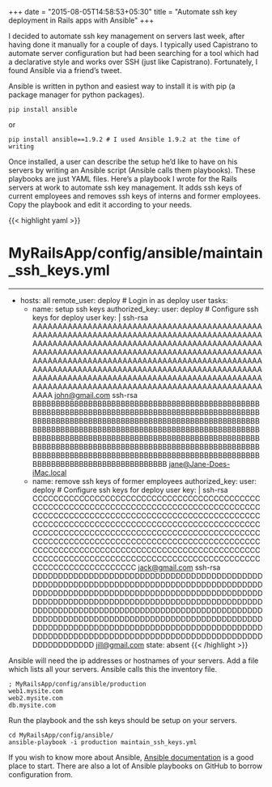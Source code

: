 +++
date = "2015-08-05T14:58:53+05:30"
title = "Automate ssh key deployment in Rails apps with Ansible"
+++

I decided to automate ssh key management on servers last week, after having done it manually for a couple of days. I typically used Capistrano to automate server configuration but had been searching for a tool which had a declarative style and works over SSH (just like Capistrano). Fortunately, I found Ansible via a friend’s tweet.

Ansible is written in python and easiest way to install it is with pip (a package manager for python packages).

```
pip install ansible
```
or
```
pip install ansible==1.9.2 # I used Ansible 1.9.2 at the time of writing
```

Once installed, a user can describe the setup he’d like to have on his servers by writing an Ansible script (Ansible calls them playbooks). These playbooks are just YAML files. Here’s a playbook I wrote for the Rails servers at work to automate ssh key management. It adds ssh keys of current employees and removes ssh keys of interns and former employees. Copy the playbook and edit it according to your needs.

{{< highlight yaml >}}
# MyRailsApp/config/ansible/maintain_ssh_keys.yml
---
- hosts: all
  remote_user: deploy # Login in as deploy user
  tasks:
  - name: setup ssh keys
    authorized_key:
      user: deploy # Configure ssh keys for deploy user
      key: |
        ssh-rsa AAAAAAAAAAAAAAAAAAAAAAAAAAAAAAAAAAAAAAAAAAAAAAAAAAAAAAAAAAAAAAAAAAAAAAAAAAAAAAAAAAAAAAAAAAAAAAAAAAAAAAAAAAAAAAAAAAAAAAAAAAAAAAAAAAAAAAAAAAAAAAAAAAAAAAAAAAAAAAAAAAAAAAAAAAAAAAAAAAAAAAAAAAAAAAAAAAAAAAAAAAAAAAAAAAAAAAAAAAAAAAAAAAAAAAAAAAAAAAAAAAAAAAAAAAAAAAAAAAAAAAAAAAAAAAAAAAAAAAAAAAAAAAAAAAAAAAAAAAAAAAAAAAAAAAAAAAAAAAAAAAAAAAAAAAAAAAAAAAAAAAAAAAAAAAAAAAAAAAAAAAAAAAAAAAAA john@gmail.com
        ssh-rsa BBBBBBBBBBBBBBBBBBBBBBBBBBBBBBBBBBBBBBBBBBBBBBBBBBBBBBBBBBBBBBBBBBBBBBBBBBBBBBBBBBBBBBBBBBBBBBBBBBBBBBBBBBBBBBBBBBBBBBBBBBBBBBBBBBBBBBBBBBBBBBBBBBBBBBBBBBBBBBBBBBBBBBBBBBBBBBBBBBBBBBBBBBBBBBBBBBBBBBBBBBBBBBBBBBBBBBBBBBBBBBBBBBBBBBBBBBBBBBBBBBBBBBBBBBBBBBBBBBBBBBBBBBBBBBBBBBBBBBBBBBBBBBBBBBBBBBBBBBBBBBBBBBBBBBBBBBBBBBBBBBBBBBBBBBBBBBBBBBBBBBBBBBBBBBBBBBBBBBBBBBBBBBBBBBBB jane@Jane-Does-iMac.local
  - name: remove ssh keys of former employees
    authorized_key:
      user: deploy # Configure ssh keys for deploy user
      key: |
        ssh-rsa CCCCCCCCCCCCCCCCCCCCCCCCCCCCCCCCCCCCCCCCCCCCCCCCCCCCCCCCCCCCCCCCCCCCCCCCCCCCCCCCCCCCCCCCCCCCCCCCCCCCCCCCCCCCCCCCCCCCCCCCCCCCCCCCCCCCCCCCCCCCCCCCCCCCCCCCCCCCCCCCCCCCCCCCCCCCCCCCCCCCCCCCCCCCCCCCCCCCCCCCCCCCCCCCCCCCCCCCCCCCCCCCCCCCCCCCCCCCCCCCCCCCCCCCCCCCCCCCCCCCCCCCCCCCCCCCCCCCCCCCCCCCCCCCCCCCCCCCCCCCCCCCCCCCCCCCCCCCCCCCCCCCCCCCCCCCCCCCCCCCCCCCCCCCCCCCCCCCCCCCCCCCCCCCCCCC jack@gmail.com
        ssh-rsa DDDDDDDDDDDDDDDDDDDDDDDDDDDDDDDDDDDDDDDDDDDDDDDDDDDDDDDDDDDDDDDDDDDDDDDDDDDDDDDDDDDDDDDDDDDDDDDDDDDDDDDDDDDDDDDDDDDDDDDDDDDDDDDDDDDDDDDDDDDDDDDDDDDDDDDDDDDDDDDDDDDDDDDDDDDDDDDDDDDDDDDDDDDDDDDDDDDDDDDDDDDDDDDDDDDDDDDDDDDDDDDDDDDDDDDDDDDDDDDDDDDDDDDDDDDDDDDDDDDDDDDDDDDDDDDDDDDDDDDDDDDDDDDDDDDDDDDDDDDDDDDDDDDDDDDDDDDDDDDDDDDDDDDDDDDDDDDDDDDDDDDDDDDDDDDDDDDDDDDDDDDDDDDDDDDD jill@gmail.com
      state: absent
{{< /highlight >}}

Ansible will need the ip addresses or hostnames of your servers. Add a file which lists all your servers. Ansible calls this the inventory file.

```
; MyRailsApp/config/ansible/production
web1.mysite.com
web2.mysite.com
db.mysite.com
```

Run the playbook and the ssh keys should be setup on your servers.

```
cd MyRailsApp/config/ansible/
ansible-playbook -i production maintain_ssh_keys.yml
```

If you wish to know more about Ansible, [Ansible documentation](http://docs.ansible.com/ansible/index.html#) is a good place to start. There are also a lot of Ansible playbooks on GitHub to borrow configuration from.

